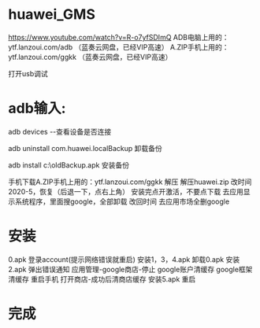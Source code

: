 # huawei_GMS
https://www.youtube.com/watch?v=R-o7yfSDImQ
ADB电脑上用的：ytf.lanzoui.com/adb    （蓝奏云网盘，已经VIP高速）
A.ZIP手机上用的：ytf.lanzoui.com/ggkk （蓝奏云网盘，已经VIP高速）

打开usb调试

# adb输入:
adb devices	--查看设备是否连接

adb uninstall com.huawei.localBackup	卸载备份

adb install c:\oldBackup.apk                   安装备份

手机下载A.ZIP手机上用的：ytf.lanzoui.com/ggkk
解压
解压huawei.zip
改时间2020-5，恢复（后退一下，点右上角）
安装完点开激活，不要点下载
去应用显示系统程序，里面搜google，全部卸载
改回时间
去应用市场全删google

# 安装
0.apk 登录account(提示网络错误就重启)
安装1，3，4.apk
卸载0.apk
安装2.apk
弹出错误通知
应用管理-google商店-停止
google账户清缓存
google框架清缓存
重启手机
打开商店-成功后清商店缓存
安装5.apk
重启

# 完成




